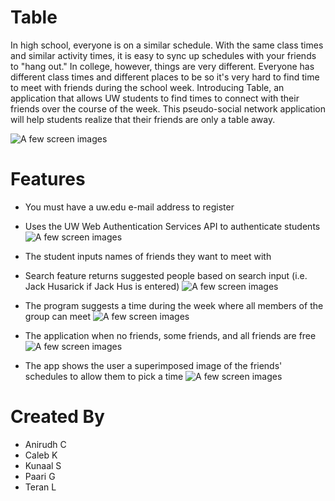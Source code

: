 # Table
In high school, everyone is on a similar schedule. With the same class times and similar activity times, it is easy to sync up schedules with your friends to "hang out."
In college, however, things are very different. Everyone has different class times and different places to be so it's very hard to find time to meet with friends during the school week.
Introducing Table, an application that allows UW students to find times to connect with their friends over the course of the week. This pseudo-social network application will help students realize that their friends are only a table away.

![A few screen images](https://github.com/kunaals/Table/blob/master/img/web/Final.png?raw=true"")

# Features
 - You must have a uw.edu e-mail address to register
 - Uses the UW Web Authentication Services API to authenticate students
![A few screen images](https://github.com/kunaals/Table/blob/master/img/web/1.png?raw=true"")

- The student inputs names of friends they want to meet with
- Search feature returns suggested people based on search input (i.e. Jack Husarick if Jack Hus is entered)
![A few screen images](https://github.com/kunaals/Table/blob/master/img/web/2.png?raw=true"")

- The program suggests a time during the week where all members of the group can meet
![A few screen images](https://github.com/kunaals/Table/blob/master/img/web/3.png?raw=true"")

- The application  when no friends, some friends, and all friends are free
![A few screen images](https://github.com/kunaals/Table/blob/master/img/web/4.png?raw=true"")

- The app shows the user a superimposed image of the friends' schedules to allow them to pick a time 
![A few screen images](https://github.com/kunaals/Table/blob/master/img/web/5.png?raw=true"")


 # Created By
  - Anirudh C
  - Caleb K
  - Kunaal S
  - Paari G
  - Teran L


 

